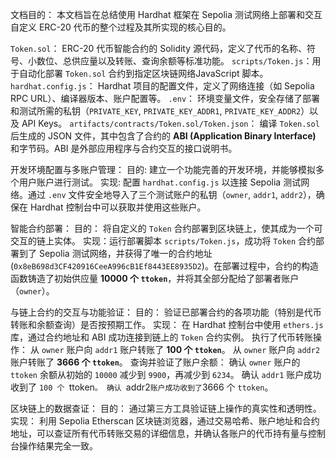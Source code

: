 文档目的：
本文档旨在总结使用 Hardhat 框架在 Sepolia 测试网络上部署和交互自定义 ERC-20 代币的整个过程及其所实现的核心目的。


`Token.sol`：  ERC-20 代币智能合约的 Solidity 源代码，定义了代币的名称、符号、小数位、总供应量以及转账、查询余额等标准功能。
`scripts/Token.js`：用于自动化部署 `Token.sol` 合约到指定区块链网络JavaScript 脚本。
`hardhat.config.js`： Hardhat 项目的配置文件，定义了网络连接（如 Sepolia RPC URL）、编译器版本、账户配置等。
`.env`： 环境变量文件，安全存储了部署和测试所需的私钥（`PRIVATE_KEY`, `PRIVATE_KEY_ADDR1`, `PRIVATE_KEY_ADDR2`）以及 API Keys。
`artifacts/contracts/Token.sol/Token.json`： 编译 `Token.sol` 后生成的 JSON 文件，其中包含了合约的 **ABI (Application Binary Interface)** 和字节码。ABI 是外部应用程序与合约交互的接口说明书。

开发环境配置与多账户管理：
    目的: 建立一个功能完善的开发环境，并能够模拟多个用户账户进行测试。
    实现: 配置 `hardhat.config.js` 以连接 Sepolia 测试网络。通过 `.env` 文件安全地导入了三个测试账户的私钥（`owner`, `addr1`, `addr2`），确保在 Hardhat 控制台中可以获取并使用这些账户。

智能合约部署：
    目的： 将自定义的 `Token` 合约部署到区块链上，使其成为一个可交互的链上实体。
    实现：运行部署脚本 `scripts/Token.js`，成功将 `Token` 合约部署到了 Sepolia 测试网络，并获得了唯一的合约地址 (`0x8eB698d3CF420916CeeA996cB1Ef8443EE8935D2`)。在部署过程中，合约的构造函数铸造了初始供应量 **10000 个 `ttoken`**，并将其全部分配给了部署者账户（`owner`）。

与链上合约的交互与功能验证：
    目的： 验证已部署合约的各项功能（特别是代币转账和余额查询）是否按预期工作。
    实现：
        在 Hardhat 控制台中使用 `ethers.js` 库，通过合约地址和 ABI 成功连接到链上的 `Token` 合约实例。
        执行了代币转账操作：
            从 `owner` 账户向 `addr1` 账户转账了 **100 个 `ttoken`**。
            从 `owner` 账户向 `addr2` 账户转账了 **3666 个 `ttoken`**。
        查询并验证了账户余额：
            确认 `owner` 账户的 `ttoken` 余额从初始的 `10000` 减少到 `9900`，再减少到 `6234`。
            确认 `addr1` 账户成功收到了 `100 个 `ttoken`。
            确认 `addr2` 账户成功收到了 `3666 个 `ttoken`。

区块链上的数据查证：
    目的： 通过第三方工具验证链上操作的真实性和透明性。
    实现： 利用 Sepolia Etherscan 区块链浏览器，通过交易哈希、账户地址和合约地址，可以查证所有代币转账交易的详细信息，并确认各账户的代币持有量与控制台操作结果完全一致。


